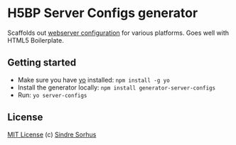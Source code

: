 # H5BP Server Configs generator

Scaffolds out [webserver configuration](https://github.com/h5bp/server-configs) for various platforms. Goes well with HTML5 Boilerplate.


## Getting started

- Make sure you have [yo](https://github.com/yeoman/yo) installed: `npm install -g yo`
- Install the generator locally: `npm install generator-server-configs`
- Run: `yo server-configs`


## License

[MIT License](http://en.wikipedia.org/wiki/MIT_License)
(c) [Sindre Sorhus](http://sindresorhus.com)
